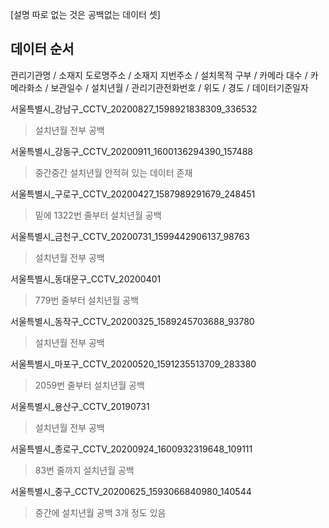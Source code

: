 [설명 따로 없는 것은 공백없는 데이터 셋]

데이터 순서
--------
관리기관명 / 소재지 도로명주소 / 소재지 지번주소 / 설치목적 구부 / 카메라 대수 / 카메라화소 / 보관일수 / 설치년월 / 관리기관전화번호 / 위도 / 경도 / 데이터기준일자

서울특별시_강남구_CCTV_20200827_1598921838309_336532
> 설치년월 전부 공백

서울특별시_강동구_CCTV_20200911_1600136294390_157488
> 중간중간 설치년월 안적혀 있는 데이터 존재

서울특별시_구로구_CCTV_20200427_1587989291679_248451
> 밑에 1322번 줄부터 설치년월 공백

서울특별시_금천구_CCTV_20200731_1599442906137_98763
> 설치년월 전부 공백

서울특별시_동대문구_CCTV_20200401
> 779번 줄부터 설치년월 공백

서울특별시_동작구_CCTV_20200325_1589245703688_93780
> 설치년월 전부 공백

서울특별시_마포구_CCTV_20200520_1591235513709_283380
> 2059번 줄부터 설치년월 공백

서울특별시_용산구_CCTV_20190731
> 설치년월 전부 공백

서울특별시_종로구_CCTV_20200924_1600932319648_109111
> 83번 줄까지 설치년월 공백

서울특별시_중구_CCTV_20200625_1593066840980_140544
> 중간에 설치년월 공백 3개 정도 있음




